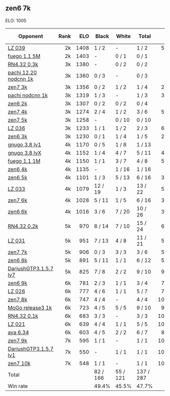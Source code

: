 ## zen6 7k ##

ELO: 1005

Opponent | Rank | ELO | Black | White | Total | Win rate
---------|-----:|----:|-------|-------|-------|-------:
[LZ 039](LZ%20039.md) | 2k | 1408 | 1 / 2 | - | 1 / 2 | 50.0%
[fuego 1.1 5M](fuego%201.1%205M.md) | 2k | 1403 | - | 0 / 1 | 0 / 1 | 0.0%
[RN4.32 0.3k](RN4.32%200.3k.md) | 3k | 1380 | - | 0 / 2 | 0 / 2 | 0.0%
[pachi 12.20 nodcnn 1k](pachi%2012.20%20nodcnn%201k.md) | 3k | 1360 | 0 / 3 | - | 0 / 3 | 0.0%
[zen7 3k](zen7%203k.md) | 3k | 1356 | 0 / 2 | 1 / 2 | 1 / 4 | 25.0%
[pachi nodcnn 1k](pachi%20nodcnn%201k.md) | 3k | 1319 | 1 / 3 | - | 1 / 3 | 33.3%
[zen6 2k](zen6%202k.md) | 3k | 1307 | 0 / 2 | 0 / 2 | 0 / 4 | 0.0%
[zen7 4k](zen7%204k.md) | 3k | 1274 | 2 / 4 | 1 / 2 | 3 / 6 | 50.0%
[zen7 5k](zen7%205k.md) | 3k | 1258 | - | 0 / 10 | 0 / 10 | 0.0%
[LZ 036](LZ%20036.md) | 3k | 1233 | 1 / 1 | 1 / 2 | 2 / 3 | 66.7%
[zen6 3k](zen6%203k.md) | 3k | 1230 | 0 / 1 | 1 / 4 | 1 / 5 | 20.0%
[gnugo 3.8 lv1](gnugo%203.8%20lv1.md) | 4k | 1170 | 0 / 5 | 1 / 8 | 1 / 13 | 7.7%
[gnugo 3.8 lvX](gnugo%203.8%20lvX.md) | 4k | 1152 | 1 / 4 | 4 / 7 | 5 / 11 | 45.5%
[fuego 1.1 1M](fuego%201.1%201M.md) | 4k | 1150 | 1 / 1 | 3 / 7 | 4 / 8 | 50.0%
[zen6 4k](zen6%204k.md) | 4k | 1135 | - | 1 / 16 | 1 / 16 | 6.3%
[zen6 5k](zen6%205k.md) | 4k | 1101 | 1 / 3 | 5 / 13 | 6 / 16 | 37.5%
[LZ 033](LZ%20033.md) | 4k | 1079 | 12 / 19 | 1 / 3 | 13 / 22 | 59.1%
[zen7 6k](zen7%206k.md) | 4k | 1028 | 5 / 11 | 1 / 5 | 6 / 16 | 37.5%
[zen6 6k](zen6%206k.md) | 4k | 1016 | 3 / 6 | 7 / 20 | 10 / 26 | 38.5%
[RN4.32 0.2k](RN4.32%200.2k.md) | 5k | 970 | 8 / 14 | 7 / 10 | 15 / 24 | 62.5%
[LZ 031](LZ%20031.md) | 5k | 951 | 7 / 13 | 4 / 8 | 11 / 21 | 52.4%
[zen7 7k](zen7%207k.md) | 5k | 906 | 0 / 3 | 3 / 3 | 3 / 6 | 50.0%
[zen6 8k](zen6%208k.md) | 5k | 891 | 5 / 11 | 1 / 1 | 6 / 12 | 50.0%
[DariushGTP3.1.5.7 lv7](DariushGTP3.1.5.7%20lv7.md) | 5k | 825 | 7 / 8 | 2 / 2 | 9 / 10 | 90.0%
[zen6 9k](zen6%209k.md) | 6k | 781 | 2 / 3 | 1 / 1 | 3 / 4 | 75.0%
[LZ 026](LZ%20026.md) | 6k | 777 | 4 / 6 | 1 / 1 | 5 / 7 | 71.4%
[zen7 8k](zen7%208k.md) | 6k | 747 | 4 / 4 | - | 4 / 4 | 100.0%
[MoGo release3 1k](MoGo%20release3%201k.md) | 6k | 723 | 4 / 5 | 5 / 5 | 9 / 10 | 90.0%
[RN4.32 0.1k](RN4.32%200.1k.md) | 6k | 683 | 3 / 3 | - | 3 / 3 | 100.0%
[LZ 021](LZ%20021.md) | 6k | 639 | 4 / 4 | 1 / 1 | 5 / 5 | 100.0%
[aya 6.34](aya%206.34.md) | 6k | 603 | 4 / 5 | 2 / 2 | 6 / 7 | 85.7%
[zen7 9k](zen7%209k.md) | 7k | 595 | 1 / 1 | - | 1 / 1 | 100.0%
[DariushGTP3.1.5.7 lv1](DariushGTP3.1.5.7%20lv1.md) | 7k | 550 | - | 1 / 1 | 1 / 1 | 100.0%
[zen7 10k](zen7%2010k.md) | 7k | 548 | 1 / 1 | - | 1 / 1 | 100.0%
Total | | | 82 / 166 | 55 / 121 | 137 / 287 | 
Win rate| | | 49.4% | 45.5% | 47.7% | 
